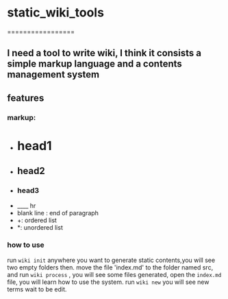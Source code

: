 # static_wiki_tools
=================

## I need a tool to write wiki, I think it consists a simple markup language and a contents management system

## features

### markup:
+ # head1
+ ## head2
+ ### head3
+ ____ hr
+ blank line : end of paragraph
+ +: ordered list
+ *: unordered list

### how to use
run
`wiki init`
anywhere you want to generate static contents,you will see two empty folders then.
move the file 'index.md' to the folder named src, and run
`wiki process`
, you will see some files generated, open the `index.md` file, you will learn how to use the system.
run
`wiki new`
you will see new terms wait to be edit.

